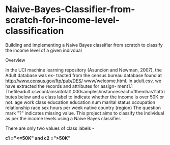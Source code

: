 # Naive-Bayes-Classifier-from-scratch-for-income-level-classification
Building and implementing a Naive Bayes classifier from scratch to classify the income level of a given indivdual


Overview

In the UCI machine learning repository (Asuncion and Newman, 2007), the Adult database was ex- tracted from the census bureau database found at http://www.census.gov/ftp/pub/DES/ www/welcome.html. In adult.csv, we have extracted the records and attributes for assign- ment1.1 Thefileadult.csvcontainsintotal1,000samples/instanceseachofthemhas11attributes below and a class label to indicate whether the income is over 50K or not.
age work class education education num marital status occupation relationship race sex hours per week native country (region)
The question mark "?" indicates missing value.
This project aims to classify the individual as per the income levels using a Naive Bayes classifier. 

There are only two values of class labels - 

 **c1 ="<=50K" and c2 =">50K"**
